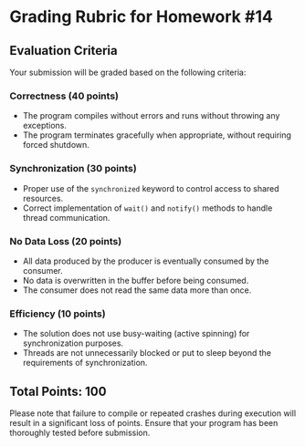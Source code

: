 # Grading Rubric for Homework #14

## Evaluation Criteria

Your submission will be graded based on the following criteria:

### Correctness (40 points)
- The program compiles without errors and runs without throwing any exceptions.
- The program terminates gracefully when appropriate, without requiring forced shutdown.

### Synchronization (30 points)
- Proper use of the `synchronized` keyword to control access to shared resources.
- Correct implementation of `wait()` and `notify()` methods to handle thread communication.

### No Data Loss (20 points)
- All data produced by the producer is eventually consumed by the consumer.
- No data is overwritten in the buffer before being consumed.
- The consumer does not read the same data more than once.

### Efficiency (10 points)
- The solution does not use busy-waiting (active spinning) for synchronization purposes.
- Threads are not unnecessarily blocked or put to sleep beyond the requirements of synchronization.

## Total Points: 100

Please note that failure to compile or repeated crashes during execution will result in a significant loss of points. Ensure that your program has been thoroughly tested before submission.
